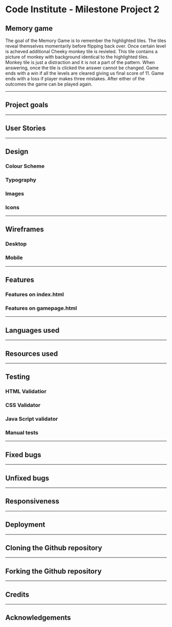 # Code Institute - Milestone Project 2

## Memory game

The goal of the Memory Game is to remember the highlighted tiles. The tiles reveal themselves momentarily before flipping back over. Once certain level is acheved additional Cheeky monkey tile is revieled. This tile contains a picture of monkey with background identical to the highlighted tiles. Monkey tile is just a distraction and it is not a part of the pattern. When answering, once the tile is clicked the answer cannot be changed. Game ends with a win if all the levels are cleared giving us final score of 11. Game ends with a loss if player makes three mistakes. After either of the outcomes the game can be played again.

---
## Project goals
 
 
---
 
## User Stories
 
---

## Design
 
 
### Colour Scheme
 

### Typography
 

### Images
 
 
### Icons
 

---
 
## Wireframes
 
 
### Desktop
 
 
### Mobile
 
 
---

## Features

### Features on index.html


### Features on gamepage.html

---
 
## Languages used

---

## Resources used

---

## Testing


### HTML Validatior


### CSS Validator

### Java Script validator


### Manual tests
 
---

## Fixed bugs


---
 
## Unfixed bugs
 
---

## Responsiveness

---

## Deployment


---

## Cloning the Github repository

---

## Forking the Github repository


---

## Credits


---

## Acknowledgements


